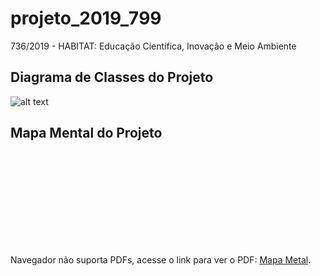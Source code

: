 # projeto_2019_799
736/2019 - HABITAT: Educação Científica, Inovação e Meio Ambiente

## Diagrama de Classes do Projeto
![alt text](https://github.com/dalton-reis/programa_Habitat/blob/projeto_Habitat_2019_799/_fontes/ClubeCiencias_CSharp/docs/DiagramaClasses.drawio.svg "Diagrama de Classes")

## Mapa Mental do Projeto
<object data="https://github.com/dalton-reis/programa_Habitat/blob/projeto_Habitat_2019_799/_MarginNote.pdf" type="application/pdf" width="700px" height="700px">
    <embed src="https://github.com/dalton-reis/programa_Habitat/blob/projeto_Habitat_2019_799/_MarginNote.pdf">
        <p>Navegador não suporta PDFs, acesse o link para ver o PDF: <a href="https://github.com/dalton-reis/programa_Habitat/blob/projeto_Habitat_2019_799/_MarginNote.pdf">Mapa Metal</a>.</p>
    </embed>
</object>
